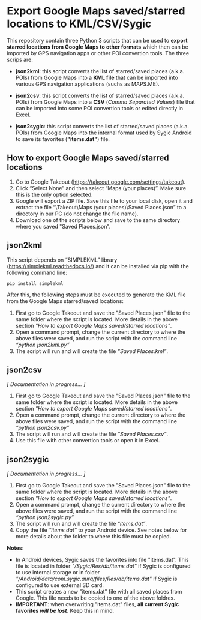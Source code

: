 # Export Google Maps saved/starred locations to KML/CSV/Sygic

This repository contain three Python 3 scripts that can be used to **export starred locations from Google Maps to other formats** which then can be imported by GPS navigation apps or other POI convertion tools. The three scrips are:

* **json2kml**: this script converts the list of starred/saved places (a.k.a. POIs) from Google Maps into a **KML file** that can be imported into various GPS navigation applications (suchs as MAPS.ME).

* **json2csv**: this script converts the list of starred/saved places (a.k.a. POIs) from Google Maps into a **CSV** (*Comma Separated Values*) file that can be imported into some POI convertion tools or edited directly in Excel.

* **json2sygic**: this script converts the list of starred/saved places (a.k.a. POIs) from Google Maps into the internal format used by Sygic Android to save its favorites (**"items.dat"**) file.


## How to export Google Maps saved/starred locations

1.	Go to Google Takeout (https://takeout.google.com/settings/takeout). 
2.	Click “Select None” and then select “Maps (your places)”. Make sure this is the only option selected.
3.	Google will export a ZIP file. Save this file to your local disk, open it and extract the file “\Takeout\Maps (your places)\Saved Places.json” to a directory in our PC (do not change the file name).
4.	Download one of the scripts below and save to the same directory where you saved "Saved Places.json".

## json2kml

This script depends on “SIMPLEKML” library (https://simplekml.readthedocs.io/) and it can be installed via pip with the following command line:
```
pip install simplekml
```
After this, the following steps must be executed to generate the KML file from the Google Maps starred/saved locations:

1. First go to Google Takeout and save the "Saved Places.json" file to the same folder where the script is located. More details in the above section _"How to export Google Maps saved/starred locations"_.
2. Open a command prompt, change the current directory to where the above files were saved, and run the script with the command line _“python json2kml.py”_
3.	The script will run and will create the file _“Saved Places.kml”_.

## json2csv
_[ Documentation in progress... ]_

1. First go to Google Takeout and save the "Saved Places.json" file to the same folder where the script is located. More details in the above section _"How to export Google Maps saved/starred locations"_.
2. Open a command prompt, change the current directory to where the above files were saved, and run the script with the command line _“python json2csv.py”_
3. The script will run and will create the file _“Saved Places.csv”_.
4. Use this file with other convertion tools or open it in Excel.

## json2sygic
_[ Documentation in progress... ]_

1. First go to Google Takeout and save the "Saved Places.json" file to the same folder where the script is located. More details in the above section _"How to export Google Maps saved/starred locations"_.
2. Open a command prompt, change the current directory to where the above files were saved, and run the script with the command line _“python json2sygic.py”_
3. The script will run and will create the file _“items.dat”_.
4. Copy the file _“items.dat”_ to your Android device. See notes below for more details about the folder to where this file must be copied.

**Notes:**

* In Android devices, Sygic saves the favorites into file "items.dat". This file is located in folder _"/Sygic/Res/db/items.dat"_ if Sygic is configured to use internal storage or in folder _"/Android/data/com.sygic.aura/files/Res/db/items.dat"_ if Sygic is configured to use external SD card.
* This script creates a new "items.dat" file with all saved places from Google. This file needs to be copied to one of the above foldres.
* **IMPORTANT**: when overwriting "items.dat" files, **all current Sygic favorites _will be lost_**. Keep this in mind.

